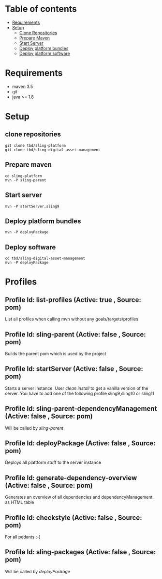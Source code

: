 Table of contents
=================

<!--ts-->
* [Requirements](#requirements)
* [Setup](#setup)
  * [Clone Repositories](#local)
  * [Prepare Maven](#local)
  * [Start Server](#local)
  * [Deploy platform bundles](#local)
  * [Deploy platform software](#local)

<!--te-->

# Requirements
* maven 3.5
* git
* java >= 1.8

# Setup
## clone repositories
```shell
git clone tbd/sling-platform
git clone tbd/sling-digital-asset-management
```
## Prepare maven
```shell
cd sling-platform
mvn -P sling-parent
```
## Start server
```shell
mvn -P startServer,sling9
```
## Deploy platform bundles
```shell
mvn -P deployPackage
```
## Deploy software
```shell
cd tbd/sling-digital-asset-management
mvn -P deployPackage
```

# Profiles
## Profile Id: list-profiles (Active: true , Source: pom)
List all profiles when calling mvn without any goals/targets/profiles
## Profile Id: sling-parent (Active: false , Source: pom)
Builds the parent pom which is used by the project
## Profile Id: startServer (Active: false , Source: pom)
Starts a server instance. User _clean install_ to get a vanilla version of the server.
You have to add one of the following profile sling9,sling10 or sling11
## Profile Id: sling-parent-dependencyManagement (Active: false , Source: pom)
Will be called by _sling-parent_
## Profile Id: deployPackage (Active: false , Source: pom)
Deploys all plattform stuff to the server instance
## Profile Id: generate-dependency-overview (Active: false , Source: pom)
Generates an overview of all dependencies and dependencyManagement as HTML table
## Profile Id: checkstyle (Active: false , Source: pom)
For all pedants ;-)
## Profile Id: sling-packages (Active: false , Source: pom)
Will be called by _deployPackage_